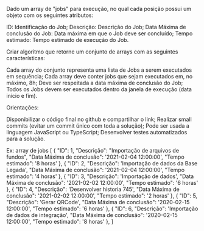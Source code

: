 Dado um array de "jobs" para execução, no qual cada posição possui um objeto com os seguintes atributos:

ID: Identificação do Job;
Descrição: Descrição do Job;
Data Máxima de conclusão do Job: Data máxima em que o Job deve ser concluído;
Tempo estimado: Tempo estimado de execução do Job.

Criar algoritmo que retorne um conjunto de arrays com as seguintes características:

Cada array do conjunto representa uma lista de Jobs a serem executados em sequência;
Cada array deve conter jobs que sejam executados em, no máximo, 8h;
Deve ser respeitada a data máxima de conclusão do Job;
Todos os Jobs devem ser executados dentro da janela de execução (data início e fim).

Orientações:

Disponibilizar o código final no github e compartilhar o link;
Realizar small commits (evitar um commit único com toda a solução);
Pode ser usada a linguagem JavaScript ou TypeScript;
Desenvolver testes automatizados para a solução.


Ex: array de jobs
[
	{ 
		"ID": 1,
		"Descrição": "Importação de arquivos de fundos", 
		"Data Máxima de conclusão": '2021-02-04 12:00:00', 
		"Tempo estimado": '8 horas'
	},
	{ 
		"ID": 2,
		"Descrição": 'Importação de dados da Base Legada', 
		"Data Máxima de conclusão": '2021-02-04 12:00:00', 
		"Tempo estimado": '4 horas'
	},
	{ 
		"ID": 3,
		"Descrição": 'Importação de dados', 
		"Data Máxima de conclusão": '2021-02-02 12:00:00', 
		"Tempo estimado": '6 horas'
	},
	{ 
		"ID": 4,
		"Descrição": 'Desenvolver historia 745', 
		"Data Máxima de conclusão": '2021-02-02 12:00:00', 
		"Tempo estimado": '2 horas'
	},
	{ 
		"ID": 5,
		"Descrição": 'Gerar QRCode', 
		"Data Máxima de conclusão": '2020-02-15 12:00:00', 
		"Tempo estimado": '6 horas'
	},
	{
		"ID": 6,
		"Descrição": 'Importação de dados de integração', 
		"Data Máxima de conclusão": '2020-02-15 12:00:00', 
		"Tempo estimado": '8 horas'
	},
]

